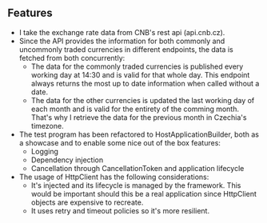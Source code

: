 ## Features
- I take the exchange rate data from CNB's rest api (api.cnb.cz).
- Since the API provides the information for both commonly and uncommonly traded currencies in different endpoints, the data is fetched from both concurrently:
  - The data for the commonly traded currencies is published every working day at 14:30 and is valid for that whole day. This endpoint always returns the most up to date information when called without a date.
  - The data for the other currencies is updated the last working day of each month and is valid for the entirety of the comming month. That's why I retrieve the data for the previous month in Czechia's timezone.
- The test program has been refactored to HostApplicationBuilder, both as a showcase and to enable some nice out of the box features:
  - Logging
  - Dependency injection
  - Cancellation through CancellationToken and application lifecycle
- The usage of HttpClient has the following considerations:
  - It's injected and its lifecycle is managed by the framework. This would be important should this be a real application since HttpClient objects are expensive to recreate.
  - It uses retry and timeout policies so it's more resilient.
